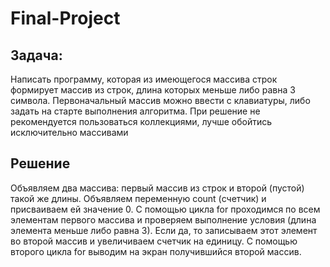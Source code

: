 # Final-Project
## Задача: 
Написать программу, которая из имеющегося массива строк формирует массив из строк, длина которых меньше либо равна 3 символа. Первоначальный массив можно ввести с клавиатуры, либо задать на старте выполнения алгоритма. При решение не рекомендуется пользоваться коллекциями, лучше обойтись исключительно массивами 
## Решение
Объявляем два массива: первый массив из строк и второй (пустой) такой же длины. 
Объявляем переменную count (счетчик) и присваиваем ей значение 0. С помощью цикла for проходимся по всем элементам первого массива и проверяем выполнение условия (длина элемента меньше либо равна 3). Если да, то записываем этот элемент во второй массив и увеличиваем счетчик на единицу. 
С помощью второго цикла for выводим на экран получившийся второй массив.
